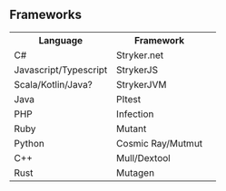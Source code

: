 ## Frameworks

<table class="kc-smaller">
    <tr>
        <th>Language</th>
        <th>Framework<th>
    </tr>
    <tr>
        <td>C#</td>
        <td>Stryker.net</td>
    </tr>
    <tr>
        <td>Javascript/Typescript</td>
        <td>StrykerJS</td>
    </tr>
    <tr>
        <td>Scala/Kotlin/Java?</td>
        <td>StrykerJVM</td>
    </tr>
    <tr>
        <td>Java</td>
        <td>PItest</td>
    </tr>
    <tr>
        <td>PHP</td>
        <td>Infection</td>
    </tr>
    <tr>
        <td>Ruby</td>
        <td>Mutant</td>
    </tr>
    <tr>
        <td>Python</td>
        <td>Cosmic Ray/Mutmut</td>
    </tr>
    <tr>
        <td>C++</td>
        <td>Mull/Dextool</td>
    </tr>
    <tr>
        <td>Rust</td>
        <td>Mutagen</td>
    </tr>
</table>
